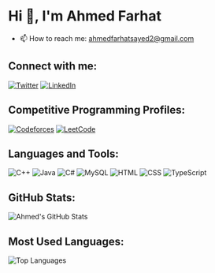 # Hi 👋, I'm Ahmed Farhat

- 📫 How to reach me: ahmedfarhatsayed2@gmail.com

## Connect with me:
[![Twitter](https://img.shields.io/twitter/follow/ahmed?style=social)](https://x.com/Ahmedd_farhat)
[![LinkedIn](https://img.shields.io/badge/-LinkedIn-blue?style=flat-square&logo=Linkedin&logoColor=white)](https://www.linkedin.com/in/ahmed-farhat-sayed-92a820253/)

## Competitive Programming Profiles:
[![Codeforces](https://img.shields.io/badge/Codeforces-555555?style=flat-square&logo=Codeforces&logoColor=white)](https://codeforces.com/profile/Ahmed-Farhat)
[![LeetCode](https://img.shields.io/badge/LeetCode-FFA116?style=flat-square&logo=LeetCode&logoColor=black)](https://leetcode.com/u/Ahmed_Farhat/)

## Languages and Tools:
![C++](https://img.shields.io/badge/C++-00599C?style=flat-square&logo=c%2B%2B&logoColor=white)
![Java](https://img.shields.io/badge/Java-ED8B00?style=flat-square&logo=java&logoColor=white)
![C#](https://img.shields.io/badge/C%23-239120?style=flat-square&logo=c-sharp&logoColor=white)
![MySQL](https://img.shields.io/badge/MySQL-4479A1?style=flat-square&logo=mysql&logoColor=white)
![HTML](https://img.shields.io/badge/HTML-E34F26?style=flat-square&logo=html5&logoColor=white)
![CSS](https://img.shields.io/badge/CSS-1572B6?style=flat-square&logo=css3&logoColor=white)
![TypeScript](https://img.shields.io/badge/CSS-1572B6?style=flat-square&logo=css3&logoColor=white)


## GitHub Stats:
![Ahmed's GitHub Stats](https://github-readme-stats.vercel.app/api?username=ahmedfarhat25&show_icons=true&theme=radical)

## Most Used Languages:
![Top Languages](https://github-readme-stats.vercel.app/api/top-langs/?username=ahmedfarhat25&layout=compact&theme=radical)
